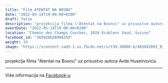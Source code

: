 ```yaml
---
title: "Film ATENTAT NA BOSNU"
date: "2022-05-14T19:00:00+0200"
draft: false
description: "projekcija filma \"Atentat na Bosnu\" uz prisustvo autora Avde Huseinovi\u0107a."
eventDate: "2022-05-14T19:00:00+0200"
location: "Chemin des Champs-Courbes, 1024 Ecublens Vaud, Suisse"
facebook_id: "365920628908259"
weight: 30
image: "https://scontent-iad3-1.xx.fbcdn.net/v/t39.30808-6/483842093_9330013443761058_8599832410174975788_n.jpg?_nc_cat=104&ccb=1-7&_nc_sid=9e60e4&_nc_ohc=ZKNo67a8S2sQ7kNvwHfE1Xn&_nc_oc=AdlZy0adQ_HQPi-aATK4XrEA0OFb1VSENSBN6Y4Xd4ew_LorXJe7tZ6BQeDZ-k3bheA&_nc_zt=23&_nc_ht=scontent-iad3-1.xx&edm=ABTKTjYEAAAA&_nc_gid=WyewJa_162RaIPZ7YRU26Q&oh=00_AfEwb6HkFqsvtJ3XStjMmssGXDZPYxfB0oz7oKNtO-57VA&oe=680F7053"
---
```


projekcija filma "Atentat na Bosnu" uz prisustvo autora Avde Huseinovića.

---

Više informacija na [Facebook-u](https://facebook.com/events/365920628908259)